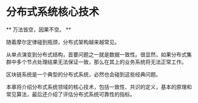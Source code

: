 # 分布式系统核心技术

** 万法皆空，因果不空。 **

随着摩尔定律碰到瓶颈，分布式架构越来越常见。

从单点演变到分布式结构，首要问题之一就是数据一致性。很显然，如果分布式集群中多个节点处理结果无法保证一致，那么在其上的业务系统将无法正常工作。

区块链系统是一个典型的分布式系统，必然也会碰到这些经典问题。

本章将介绍分布式系统领域的核心技术，包括一致性、共识的定义，基本的原理和常见算法，最后还介绍了评估分布式系统可靠性的指标。
